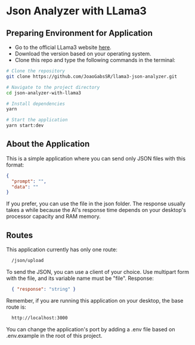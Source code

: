 # Json Analyzer with LLama3

## Preparing Environment for Application

- Go to the official LLama3 website [here](https://ollama.com/).
- Download the version based on your operating system.
- Clone this repo and type the following commands in the terminal:

```bash
# Clone the repository
git clone https://github.com/JoaoGabsSR/llama3-json-analyzer.git

# Navigate to the project directory
cd json-analyzer-with-llama3

# Install dependencies
yarn

# Start the application
yarn start:dev
```

## About the Application

This is a simple application where you can send only JSON files with this format:

```JSON
{
  "prompt": "",
  "data": ""
}
```

If you prefer, you can use the file in the json folder. The response usually takes a while because the AI's response time depends on your desktop's processor capacity and RAM memory.

## Routes

This application currently has only one route:

```bash
  /json/upload
```

To send the JSON, you can use a client of your choice. Use multipart form with the file, and its variable name must be "file".
Response:

```JSON
  { "response": "string" }
```

Remember, if you are running this application on your desktop, the base route is:

```bash
  http://localhost:3000
```

You can change the application's port by adding a .env file based on .env.example in the root of this project.
